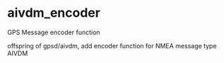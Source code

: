 # aivdm_encoder
GPS Message encoder function

offspring of gpsd/aivdm, add encoder function for NMEA message type AIVDM
